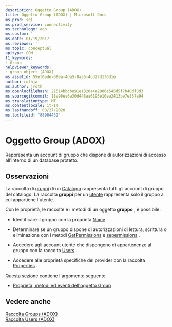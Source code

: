 ```yaml
---
description: Oggetto Group (ADOX)
title: Oggetto Group (ADOX) | Microsoft Docs
ms.prod: sql
ms.prod_service: connectivity
ms.technology: ado
ms.custom: ''
ms.date: 01/19/2017
ms.reviewer: ''
ms.topic: conceptual
apitype: COM
f1_keywords:
- Group
helpviewer_keywords:
- group object [ADOX]
ms.assetid: 55ef0ade-68ea-4da5-8aa5-4cd27d1f6d1e
author: rothja
ms.author: jroth
ms.openlocfilehash: 21514bbcbe91e1320a4a2806e545d5f7b40df8d3
ms.sourcegitcommit: 18a98ea6a30d448aa6195e10ea2413be7e837e94
ms.translationtype: MT
ms.contentlocale: it-IT
ms.lasthandoff: 08/27/2020
ms.locfileid: "88984432"
---
```

# <a name="group-object-adox"></a>Oggetto Group (ADOX)
Rappresenta un account di gruppo che dispone di autorizzazioni di accesso all'interno di un database protetto.  
  
## <a name="remarks"></a>Osservazioni  
 La raccolta di [gruppi](./groups-collection-adox.md) di un [Catalogo](./catalog-object-adox.md) rappresenta tutti gli account di gruppo del catalogo. La raccolta **gruppi** per un [utente](./user-object-adox.md) rappresenta solo il gruppo a cui appartiene l'utente.  
  
 Con le proprietà, le raccolte e i metodi di un oggetto **gruppo** , è possibile:  
  
-   Identificare il gruppo con la proprietà [Name](./name-property-adox.md) .  
  
-   Determinare se un gruppo dispone di autorizzazioni di lettura, scrittura o eliminazione con i metodi [GetPermissions](./getpermissions-method-adox.md) e [sepermissions](./setpermissions-method-adox.md) .  
  
-   Accedere agli account utente che dispongono di appartenenze al gruppo con la raccolta [Users](./users-collection-adox.md) .  
  
-   Accedere alle proprietà specifiche del provider con la raccolta [Properties](../ado-api/properties-collection-ado.md) .  
  
 Questa sezione contiene l'argomento seguente.  
  
-   [Proprietà, metodi ed eventi dell'oggetto Group](./group-object-properties-methods-and-events.md)  
  
## <a name="see-also"></a>Vedere anche  
 [Raccolta Groups (ADOX)](./groups-collection-adox.md)   
 [Raccolta Users (ADOX)](./users-collection-adox.md)